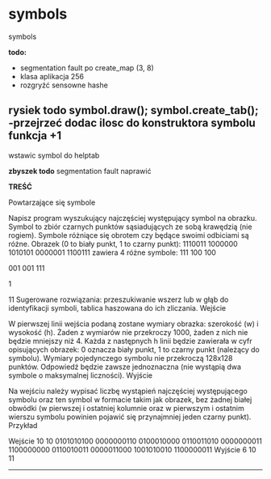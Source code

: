 ﻿# symbols
symbols

**todo:**
- segmentation fault po  create_map (3, 8)
- klasa aplikacja 256
- rozgryźć sensowne hashe


**rysiek todo**
symbol.draw();
symbol.create_tab(); -przejrzeć
dodac ilosc do konstruktora symbolu funkcja +1
---
wstawic symbol do helptab



**zbyszek todo**
segmentation fault naprawić



**TREŚĆ**

Powtarzające się symbole

Napisz program wyszukujący najczęściej występujący symbol na obrazku. Symbol to zbiór czarnych punktów sąsiadujących ze sobą krawędzią (nie rogiem). Symbole różniące się obrotem czy będące swoimi odbiciami są różne.
Obrazek (0 to biały punkt, 1 to czarny punkt):
1110011
1000000
1010101
0000001
1100111
zawiera 4 różne symbole:
111
100
100

001
001
111

1

11
Sugerowane rozwiązania: przeszukiwanie wszerz lub w głąb do identyfikacji symboli, tablica haszowana do ich zliczania.
Wejście

W pierwszej linii wejścia podaną zostane wymiary obrazka: szerokość (w) i wysokość (h). Żaden z wymiarów nie przekroczy 1000, żaden z nich nie będzie mniejszy niż 4. Każda z następnych h linii będzie zawierała w cyfr opisujących obrazek: 0 oznacza biały punkt, 1 to czarny punkt (należący do symbolu). Wymiary pojedynczego symbolu nie przekroczą 128x128 punktów. Odpowiedź będzie zawsze jednoznaczna (nie wystąpią dwa symbole o maksymalnej liczności).
Wyjście

Na wejściu należy wypisać liczbę wystąpień najczęściej występującego symbolu oraz ten symbol w formacie takim jak obrazek, bez żadnej białej obwódki (w pierwszej i ostatniej kolumnie oraz w pierwszym i ostatnim wierszu symbolu powinien pojawić się przynajmniej jeden czarny punkt).
Przykład

Wejście
10 10
0101010100
0000000110
0100010000
0110011010
0000000011
1100000000
0110010011
0000011000
1001010010
1100000011
Wyjście
6
10
11

-------------------------
